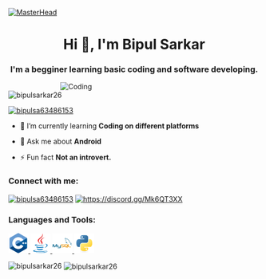 [![MasterHead](https://www.vecteezy.com/free-vector/coding-banner)](https://rishavchanda.io)
<h1 align="center">Hi 👋, I'm Bipul Sarkar</h1>
<h3 align="center">I'm a begginer learning basic coding and software developing.</h3>
<img align="right" alt="Coding" width="400" src="https://in.pinterest.com/pin/567523990538356835/">

<p align="left"> <img src="https://komarev.com/ghpvc/?username=bipulsarkar26&label=Profile%20views&color=0e75b6&style=flat" alt="bipulsarkar26" /> </p>

<p align="left"> <a href="https://twitter.com/bipulsa63486153" target="blank"><img src="https://img.shields.io/twitter/follow/bipulsa63486153?logo=twitter&style=for-the-badge" alt="bipulsa63486153" /></a> </p>

- 🌱 I’m currently learning **Coding on different platforms**

- 💬 Ask me about **Android**

- ⚡ Fun fact **Not an introvert.**

<h3 align="left">Connect with me:</h3>
<p align="left">
<a href="https://twitter.com/bipulsa63486153" target="blank"><img align="center" src="https://raw.githubusercontent.com/rahuldkjain/github-profile-readme-generator/master/src/images/icons/Social/twitter.svg" alt="bipulsa63486153" height="30" width="40" /></a>
<a href="https://discord.gg/https://discord.gg/Mk6QT3XX" target="blank"><img align="center" src="https://raw.githubusercontent.com/rahuldkjain/github-profile-readme-generator/master/src/images/icons/Social/discord.svg" alt="https://discord.gg/Mk6QT3XX" height="30" width="40" /></a>
</p>

<h3 align="left">Languages and Tools:</h3>
<p align="left"> <a href="https://www.w3schools.com/cpp/" target="_blank" rel="noreferrer"> <img src="https://raw.githubusercontent.com/devicons/devicon/master/icons/cplusplus/cplusplus-original.svg" alt="cplusplus" width="40" height="40"/> </a> <a href="https://www.java.com" target="_blank" rel="noreferrer"> <img src="https://raw.githubusercontent.com/devicons/devicon/master/icons/java/java-original.svg" alt="java" width="40" height="40"/> </a> <a href="https://www.mysql.com/" target="_blank" rel="noreferrer"> <img src="https://raw.githubusercontent.com/devicons/devicon/master/icons/mysql/mysql-original-wordmark.svg" alt="mysql" width="40" height="40"/> </a> <a href="https://www.python.org" target="_blank" rel="noreferrer"> <img src="https://raw.githubusercontent.com/devicons/devicon/master/icons/python/python-original.svg" alt="python" width="40" height="40"/> </a> </p>

<p><img align="left" src="https://github-readme-stats.vercel.app/api/top-langs?username=bipulsarkar26&show_icons=true&locale=en&layout=compact" alt="bipulsarkar26" /></p>

<p>&nbsp;<img align="center" src="https://github-readme-stats.vercel.app/api?username=bipulsarkar26&show_icons=true&locale=en" alt="bipulsarkar26" /></p>
